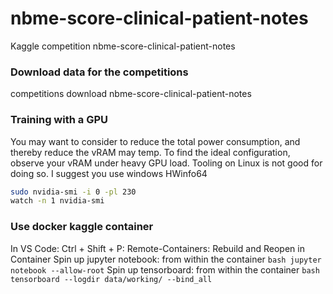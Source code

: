 # nbme-score-clinical-patient-notes
Kaggle competition nbme-score-clinical-patient-notes

### Download data for the competitions
competitions download nbme-score-clinical-patient-notes

### Training with a GPU

You may want to consider to reduce the total power consumption, and thereby reduce the vRAM may temp. To find the ideal configuration, observe your vRAM under heavy GPU load. Tooling on Linux is not good for doing so. I suggest you use windows HWinfo64

```bash
sudo nvidia-smi -i 0 -pl 230
watch -n 1 nvidia-smi
```

### Use docker kaggle container

In VS Code: Ctrl + Shift + P: Remote-Containers: Rebuild and Reopen in Container
Spin up jupyter notebook: from within the container ```bash jupyter notebook --allow-root```
Spin up tensorboard: from within the container ```bash tensorboard --logdir data/working/ --bind_all```
